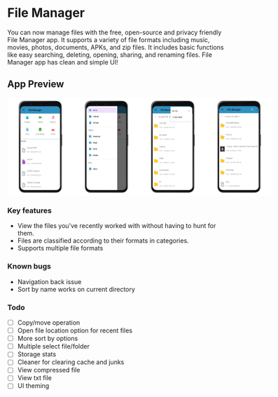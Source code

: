 # File Manager
You can now manage files with the free, open-source and privacy friendly File Manager app.
It supports a variety of file formats including music, movies, photos, documents, APKs, and zip files.
It includes basic functions like easy searching, deleting, opening, sharing, and renaming files.
File Manager app has clean and simple UI!

## App Preview

<div style="display:flex;">
<img alt="App image" src="https://raw.githubusercontent.com/CYB3R-G0D/File-Manager/main/fastlane/metadata/android/en-US/images/phoneScreenshots/1.PNG" width="30%">
<img alt="App image" src="https://raw.githubusercontent.com/CYB3R-G0D/File-Manager/main/fastlane/metadata/android/en-US/images/phoneScreenshots/2.PNG" width="30%">
<img alt="App image" src="https://raw.githubusercontent.com/CYB3R-G0D/File-Manager/main/fastlane/metadata/android/en-US/images/phoneScreenshots/3.PNG" width="30%">
<img alt="App image" src="https://raw.githubusercontent.com/CYB3R-G0D/File-Manager/main/fastlane/metadata/android/en-US/images/phoneScreenshots/4.PNG" width="30%">
</div>

### Key features
- View the files you've recently worked with without having to hunt for them.
- Files are classified according to their formats in categories.
- Supports multiple file formats

### Known bugs
- Navigation back issue
- Sort by name works on current directory

### Todo
- [ ] Copy/move operation
- [ ] Open file location option for recent files
- [ ] More sort by options 
- [ ] Multiple select file/folder
- [ ] Storage stats
- [ ] Cleaner for clearing cache and junks
- [ ] View compressed file
- [ ] View txt file
- [ ] UI theming
